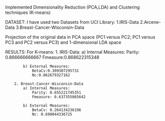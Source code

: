 Implemented Dimensionality Reduction (PCA,LDA) and Clustering techniques (K-means)

DATASET: 
	I have used two Datasets from UCI Library:
	1.IRIS-Data
	2.Arcene-Data
	3.Breast-Cancer-Wisconsin-Data
	
Projection of the original data in PCA space (PC1 versus PC2; PC1 versus PC3 and PC2 versus PC3) and 1-dimensional LDA space

RESULTS:
	For K-means:
		1. IRIS-Data:
			a) Internal Measures​: 
				Parity:​0.866666666667 
				F­measure:​0.868622315348 
			
			b) External Measures: 
				BetaCv:​0.309307295731 
				Nc:​0.862679327162
			
		2. Breast-Cancer-Wisconsin-Data
			a) Internal Measures: 
				Parity:​ 0.655221745351 
				F­measure: 0.637355865642 
			
			b) External Measures: 
				BetaCv:​ 0.264134236196 
				Nc:​ 0.690044336725 
